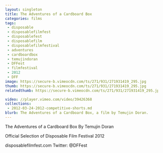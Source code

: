 ```yaml
---
layout: singleton
title: The Adventures of a Cardboard Box
categories: films
tags:
 - disposable
 - disposablefilmfest
 - disposablefest
 - disposablefilm
 - disposablefilmfestival
 - adventures
 - cardboardbox
 - temujindoran
 - DFFest
 - filmfestival
 - 2012
 - DFF
image: https://secure-b.vimeocdn.com/ts/271/931/271931419_295.jpg
thumb: https://secure-b.vimeocdn.com/ts/271/931/271931419_295.jpg
relatedthumb: https://secure-b.vimeocdn.com/ts/271/931/271931419_295.jpg

video: //player.vimeo.com/video/39426368
collections:
 - 2012-03-24-2012-competitive-shorts.md
blurb: The Adventures of a Cardboard Box, a film by Temujin Doran.
---
```


The Adventures of a Cardboard Box
By Temujin Doran

Official Selection of Disposable Film Festival 2012

disposablefilmfest.com
Twitter: @DFFest